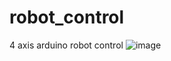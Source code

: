 # robot_control
 4 axis arduino robot control
![image](https://user-images.githubusercontent.com/85802951/162564383-c24e4d8a-8a82-4c31-88bd-7d5c184ce829.png)
